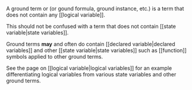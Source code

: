A ground term or (or gound formula, ground instance, etc.) is a term that does not contain any [[logical variable]].

This should not be confused with a term that does not contain [[state variable|state variables]].

Ground terms **may** and often do contain [[declared variable|declared variables]] and other [[state variable|state variables]] such as [[function]] symbols applied to other ground terms.

See the page on [[logical variable|logical variables]] for an example differentiating logical variables from various state variables and other ground terms.


